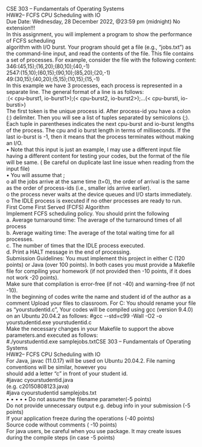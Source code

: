 CSE 303 – Fundamentals of Operating Systems  
HW#2– FCFS CPU Scheduling with IO  
Due Date: Wednesday, 28 December 2022, @23:59 pm (midnight) No extension!!!  
In this assignment, you will implement a program to show the performance of FCFS scheduling  
algorithm with I/O burst. Your program should get a file (e.g., “jobs.txt”) as the command-line input, and read the contents of the file. This file contains a set of processes. For example, consider the file with the following content:  
346:(45,15);(16,20);(80,10);(40,-1)  
2547:(15,10);(60,15);(90,10);(85,20);(20,-1)  
49:(30,15);(40,20);(5,15);(10,15);(15,-1)  
In this example we have 3 processes, each process is represented in a separate line. The general format of a line is as follows:  
<process-id>:(< cpu-burst1, io-burst1>);(< cpu-burst2, io-burst2>);...(< cpu-bursti, io-bursti>)  
The first token is the unique process id. After process-id you have a colon (:) delimiter. Then you will see a list of tuples separated by semicolons (;). Each tuple in parentheses indicates the next cpu-burst and io-burst lengths of the process. The cpu and io burst length in terms of milliseconds. If the last io-burst is -1, then it means that the process terminates without making an I/O.  
• Note that this input is just an example, I may use a different input file having a different content for testing your codes, but the format of the file will be same. ( Be careful on duplicate last line
issue when reading from the input file)  
• You will assume that ;  
o all the jobs arrive at the same time (t=0), the order of arrival is the same as the order of process-ids (i.e., smaller ids arrive earlier).  
o the process never waits at the device queues and I/O starts immediately.  
o The IDLE process is executed if no other processes are ready to run.  
First Come First Served (FCFS) Algorithm  
Implement FCFS scheduling policy. You should print the following  
a. Average turnaround time: The average of the turnaround times of all process  
b. Average waiting time: The average of the total waiting time for all processes.  
c. The number of times that the IDLE process executed.  
d. Print a HALT message in the end of processing.  
Submission Guidelines: You must implement this project in either C (120 points) or Java (over 100 points). In both cases you must provide a Makefile file for compiling your homework (if not provided then -10 points, if it does not work -20 points).  
Make sure that compilation is error-free (if not -40) and warning-free (if not -10).  
In the beginning of codes write the name and student id of the author as a comment Upload your files to classroom. For C: You should rename your file as “yourstudentid.c”, Your codes will be compiled using gcc (version 9.4.0) on an Ubuntu 20.04.2 as follows: 
#gcc --std=c99 -Wall -O2 -o yourstudentid.exe yourstudentid.c  
Make the necessary changes in your Makefile to support the above parameters.and executed as follows:  
#./yourstudentid.exe samplejobs.txtCSE 303 – Fundamentals of Operating Systems  
HW#2– FCFS CPU Scheduling with IO  
For Java, javac (11.0.17) will be used on Ubuntu 20.04.2. File naming conventions will be similar, however you  
should add a letter “c” in front of your student id.  
#javac cyourstudentid.java  
(e.g. c20150808123.java)  
#java cyourstudentid samplejobs.txt  
•
•
•
•
•
Do not assume the filename parameter(-5 points)  
Do not provide unnecessary output e.g. debug info in your submission (-5 points)  
If your application freeze during the operations (-40 points)  
Source code without comments ( -10 points)  
For java users, be careful when you use package. It may create issues during the compile steps (in case -5 points)
